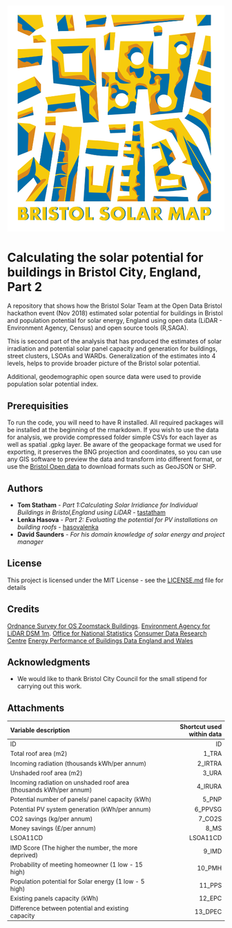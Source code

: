 ![Bristol Solar Potential Project](./BMS_logo_web-03.png)

# Calculating the solar potential for buildings in Bristol City, England, Part 2

A repository that shows how the Bristol Solar Team at the Open Data Bristol hackathon event (Nov 2018) estimated solar potential for buildings in Bristol and population potential for solar energy, England using open data (LiDAR - Environment Agency, Census) and open source tools (R,SAGA). 

This is second part of the analysis that has produced the estimates of solar irradiation and potential solar panel capacity and generation for buildings, street clusters, LSOAs and WARDs. Generalization of the estimates into 4 levels, helps to provide broader picture of the Bristol solar potential.

Additional, geodemographic open source data were used to provide population solar potential index. 

## Prerequisities

To run the code, you will need to have R installed. All required packages will be installed at the beginning of the rmarkdown. If you wish to use the data for analysis, we provide compressed folder simple CSVs for each layer as well as spatial .gpkg layer. Be aware of the geopackage format we used for exporting, it preserves the BNG projection and coordinates, so you can use any GIS software to preview the data and transform into different format, or use the [Bristol Open data]() to download formats such as GeoJSON or SHP.


## Authors

* **Tom Statham** - *Part 1:Calculating Solar Irridiance for Individual Buildings in Bristol,England using LiDAR* - [tastatham](https://github.com/tastatham)
* **Lenka Hasova** - *Part 2: Evaluating the potential for PV installations on building roofs* - [hasovalenka](https://github.com/hasovalenka)
* **David Saunders** - *For his domain knowledge of solar energy and project manager*  

## License

This project is licensed under the MIT License - see the [LICENSE.md](https://github.com/tastatham/bristol_solar_project/blob/master/LICENSE.md) file for details

## Credits
[Ordnance Survey for OS Zoomstack Buildings](https://www.ordnancesurvey.co.uk/business-and-government/licensing/using-creating-data-with-os-products/os-opendata.html).
[Environment Agency for LiDAR DSM 1m](https://www.ordnancesurvey.co.uk/business-and-government/licensing/using-creating-data-with-os-products/os-opendata.html).
[Office for National Statistics](https://www.ons.gov.uk/census/2001censusandearlier/dataandproducts/copyrightandlicensing/licenseinformation)
[Consumer Data Research Centre](https://www.cdrc.ac.uk/data-services/cdrcdata/)
[Energy Performance of Buildings Data England and Wales](https://epc.opendatacommunities.org/docs/copyright)

## Acknowledgments

* We would like to thank Bristol City Council for the small stipend for carrying out this work.

## Attachments

| Variable description                                             | Shortcut used within data|
|:-----------------------------------------------------------------|-------------------------:|
|ID                                                                | ID                       |
|Total roof area (m2)                                              | 1_TRA                    |
|Incoming radiation (thousands kWh/per annum)                      | 2_IRTRA                  |
|Unshaded roof area (m2)	                                         | 3_URA                    |
|Incoming radiation on unshaded roof area (thousands kWh/per annum)| 4_IRURA                  |
|Potential number of panels/ panel capacity (kWh)                  | 5_PNP                    |
|Potential PV system generation (kWh/per annum)	                   | 6_PPVSG                  |
|CO2 savings (kg/per annum)                                        | 7_CO2S                   |
|Money savings (£/per annum)                                       | 8_MS                     |
|LSOA11CD	                                                         | LSOA11CD                 |
|IMD Score (The higher the number, the more deprived)              | 9_IMD                    |
|Probability of meeting homeowner (1 low - 15 high)	               | 10_PMH                   |
|Population potential for Solar energy (1 low - 5 high)	           | 11_PPS                   |
|Existing panels capacity (kWh)	                                   | 12_EPC                   |
|Difference between potential and existing capacity	               | 13_DPEC                  |
